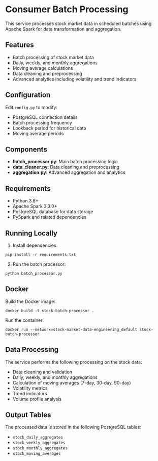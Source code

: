 # Consumer Batch Processing

This service processes stock market data in scheduled batches using Apache Spark for data transformation and aggregation.

## Features

- Batch processing of stock market data
- Daily, weekly, and monthly aggregations
- Moving average calculations
- Data cleaning and preprocessing
- Advanced analytics including volatility and trend indicators

## Configuration

Edit `config.py` to modify:
- PostgreSQL connection details
- Batch processing frequency
- Lookback period for historical data
- Moving average periods

## Components

- **batch_processor.py**: Main batch processing logic
- **data_cleaner.py**: Data cleaning and preprocessing
- **aggregation.py**: Advanced aggregation and analytics

## Requirements

- Python 3.8+
- Apache Spark 3.3.0+
- PostgreSQL database for data storage
- PySpark and related dependencies

## Running Locally

1. Install dependencies:
```
pip install -r requirements.txt
```

2. Run the batch processor:
```
python batch_processor.py
```

## Docker

Build the Docker image:
```
docker build -t stock-batch-processor .
```

Run the container:
```
docker run --network=stock-market-data-engineering_default stock-batch-processor
```

## Data Processing

The service performs the following processing on the stock data:
- Data cleaning and validation
- Daily, weekly, and monthly aggregations
- Calculation of moving averages (7-day, 30-day, 90-day)
- Volatility metrics
- Trend indicators
- Volume profile analysis

## Output Tables

The processed data is stored in the following PostgreSQL tables:
- `stock_daily_aggregates`
- `stock_weekly_aggregates`
- `stock_monthly_aggregates`
- `stock_moving_averages`
